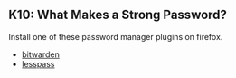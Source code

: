 ## K10: What Makes a Strong Password?


Install one of these password manager plugins on firefox. 


- [bitwarden](https://bitwarden.com)
- [lesspass](https://lesspass.com)
